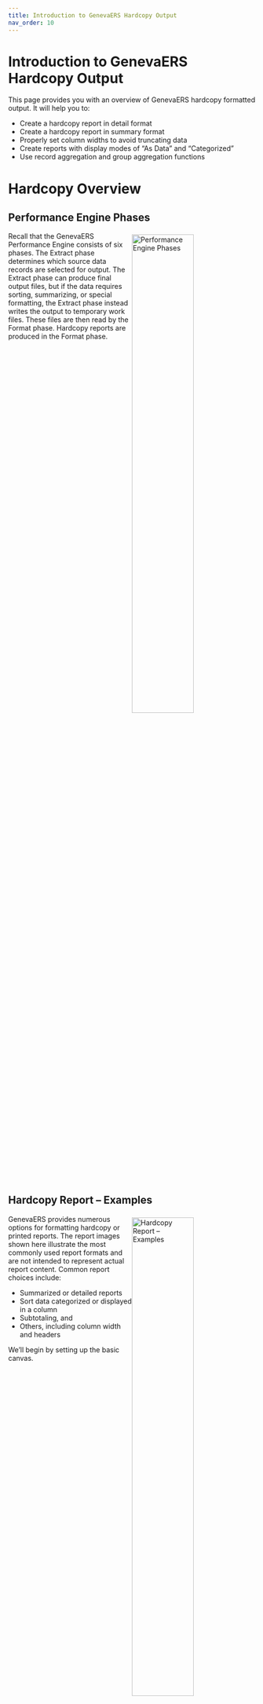 ```yaml
---
title: Introduction to GenevaERS Hardcopy Output
nav_order: 10
---
```


# Introduction to GenevaERS Hardcopy Output

This page provides you with an overview of GenevaERS hardcopy formatted output. It will help you to: 
- Create a hardcopy report in detail format 
- Create a hardcopy report in summary format 
- Properly set column widths to avoid truncating data 
- Create reports with display modes of “As Data” and “Categorized” 
- Use record aggregation and group aggregation functions

<div style="clear: right" >

# Hardcopy Overview

## Performance Engine Phases

<img style="float: right;" width="50%" vspace="5" alt="Performance Engine Phases" src=images/Module10-Hardcopy_Output/Module10_Slide3.jpeg title="Performance Engine Phases"/>

Recall that the GenevaERS Performance Engine consists of six phases. The Extract phase determines which source data records are selected for output. The Extract phase can produce final output files, but if the data requires sorting, summarizing, or special formatting, the Extract phase instead writes the output to temporary work files. These files are then read by the Format phase. Hardcopy reports are produced in the Format phase.

<div style="clear: right" >

## Hardcopy Report – Examples

<img style="float: right;" width="50%" vspace="5" alt="Hardcopy Report – Examples" src=images/Module10-Hardcopy_Output/Module10_Slide4.jpeg title="Hardcopy Report – Examples"/>

GenevaERS provides numerous options for formatting hardcopy or printed reports. The report images shown here illustrate the most commonly used report formats and are not intended to represent actual report content. Common report choices include:
- Summarized or detailed reports
- Sort data categorized or displayed in a column
- Subtotaling, and
- Others, including column width and headers

We’ll begin by setting up the basic canvas. 

<div style="clear: right" >

# View Properties

## General Tab

<img style="float: right;" width="50%" vspace="5" alt="View Properties – General Tab" src=images/Module10-Hardcopy_Output/Module10_Slide5.jpeg title="View Properties – General Tab"/>

Begin on the View Properties tab and select Hardcopy Report. Enter the number of lines to be printed per page, which is normally about 60. Then enter the report width. Note that the width depends upon the tools that will be used for display or printing; this is typically 80 to 255 characters. 

<div style="clear: right" >

## Extract Phase Tab

<img style="float: right;" width="50%" vspace="5" alt="View Properties – Extract Phase Tab" src=images/Module10-Hardcopy_Output/Module10_Slide6.jpeg title="View Properties – Extract Phase Tab"/>
Next, click the Extract Phase tab. Normally, record aggregation, or the summarizing of numeric values for a group of records, occurs in the Format phase of a GenevaERS job stream, but a certain amount of aggregation can be accomplished in the Extract phase. 

This feature can be selected in the Extract-Phase Record Aggregation section of the screen. However, if you want to produce a detailed listing of all extracted records, select Do not aggregate records. If you do not select this option for a detailed report, the report might contain an inconsistent mix of aggregated and detail records.

Because hardcopy reports require the use of the Format phase, you must assign the extract output to an Extract Work file. This example uses file number 1. Format phase job number 1 will read file number 1. 

<div style="clear: right" >

## Format Phase Tab

<img style="float: right;" width="50%" vspace="5" alt="Format Phase Tab" src=images/Module10-Hardcopy_Output/Module10_Slide7.jpeg title="Format Phase Tab"/>

Next, perform the following steps:
- Click the Format Phase tab. 
- To create a detailed report of all records extracted, select Do not aggregate records. 
- Select Write all eligible records. 
- Enter the error fill and truncation fill values. The error fill value is displayed in numeric columns if the data source is nonnumeric. The truncation fill value is displayed if a numeric value does not fit in the space provided by the column width. 

<div style="clear: right" >

## Header/Footer Tab

<img style="float: right;" width="50%" vspace="5" alt="Header/Footer Tab" src=images/Module10-Hardcopy_Output/Module10_Slide8.jpeg title="Header/Footer Tab"/>

Click the Header/Footer tab to enter the report headings. Report headings can be entered as a combination of text constants and variable values. The variable values are represented as functions and are shown in the center frame of the screen. 

These functions are predefined keywords that can be used to define the headings. The most common keywords (Date, Time, Page Number, and View ID) are available as buttons, and many others are available in the drop-down list in the Functions area. 

<div style="clear: right" >

# View Editor

<img style="float: right;" width="50%" vspace="5" alt="View Editor" src=images/Module10-Hardcopy_Output/Module10_Slide9.jpeg title="View Editor"/>

Now the view properties are defined and it is time to build the view columns. 

Hardcopy views must have one or more alphanumeric columns containing items such as names, dates, or codes. At least one of these columns must be a sort field, sometimes referred to as a sort key. In addition, one or more numeric columns can be subtotaled. 

In this example, the view consists of three columns: the two sort key fields (Store_ID and Customer_ID) and Order_Total_Amount. 

The column headings that are printed on the report can be specified on this screen. A column heading value defaults to the heading value in the logical record. If there is no heading value in the logical record, the field name is used. You can overtype this value as needed. 

<div style="clear: right" >

## Sort Keys

<img style="float: right;" width="50%" vspace="5" alt="Sort Key #1" src=images/Module10-Hardcopy_Output/Module10_Slide10.jpeg title="Sort Key #1"/>

The simplest report contains a sort field displayed as simple data and includes no subtotals. To produce a report that is formatted to display information as data and to have no sort key footer, you open the Sort Key Properties tab and select As Data for the display mode and Suppress Print for the sort key footer option. If all sort keys have these same parameters, the report will look much like a spreadsheet with columns and rows of data.

<div style="clear: right" >

<img style="float: right;" width="50%" vspace="5" alt="Sort Key #2" src=images/Module10-Hardcopy_Output/Module10_Slide11.jpeg title="Sort Key #2"/>
The second column has the same sort key attributes. 

Note the other key attributes. For example, the spaces before column attribute places blank spaces between columns. This can be adjusted to accommodate more columns or improve the appearance of the report layout.

You must be careful when assigning the column length or width. The column width must be large enough to fit the numbers that will be placed within it. This will help prevent truncation.
The next page shows the output from this view.

<div style="clear: right" >

## Hardcopy Header

<img style="float: right;" width="50%" vspace="5" alt="Hardcopy Header" src=images/Module10-Hardcopy_Output/Module10_Slide12.jpeg title="Hardcopy Header"/>

This output header displays the three pieces defined on the View Properties Header/Footer tab: the view ID, the label “Hardcopy Report Example,” and the processing date. The output also displays three columns. Although the column widths were large enough to store the data in the input file, they are not wide enough to display the data properly in the report columns. 

Also, the column headings defaulted to the field names but were truncated because they are longer than the defined column widths. Finally, additional spaces are needed for masking characters, so the overflow characters from the View Properties panel were inserted in place of the numeric values. 

<div style="clear: right" >

## Spacing and Column Sizes

<img style="float: right;" width="50%" vspace="5" alt="Spacing and Column Sizes" src=images/Module10-Hardcopy_Output/Module10_Slide13.jpeg title="Spacing and Column Sizes"/>

To format the report output so that it is easier to read and understand, we can adjust the column length from 6 to 12 for column 3 and use more than one row to accommodate more descriptive column headers. For example, instead of a column heading of “STORE_ID,” we now have a row for “STORE” and a row for “ID.” Both values fit within the column length of 5.

Note also that we have increased the spaces before columns from 2 to 5, simply to improve the look of the report.

<div style="clear: right" >

## Detailed Report

<img style="float: right;" width="50%" vspace="5" alt="Detailed Report" src=images/Module10-Hardcopy_Output/Module10_Slide14.jpeg title="Detailed Report"/>

Note that the column headings are now understandable. Also, the order total amounts are now visible and are properly formatted. 

Because this is a detail report, the rows of data on this report show one extracted record from the Extract phase. There are no subtotals.

<div style="clear: right" >

## Categorize

<img style="float: right;" width="50%" vspace="5" alt="Sort Key 1 – Categorize" src=images/Module10-Hardcopy_Output/Module10_Slide15.jpeg title="Sort Key 1 – Categorize"/>

As an alternative to displaying sort key values “as data” (that is, in columnar format), you can display sort key values on the left side of the page, with indentation, and group records with the same sort key values together. This is known as the “categorized” format. 

The Sort Key Properties list for the second column specifies data that is categorized with a CUSTOMER sort key label.

Our report will still not include any subtotals because both sort keys still suppress the Sort Key Footer, or Subtotal, option.

<div style="clear: right" >

<img style="float: right;" width="50%" vspace="5" alt="Hardcopy Report – Categorized" src=images/Module10-Hardcopy_Output/Module10_Slide16.jpeg title="Hardcopy Report – Categorized"/>

The modified view now produces the report shown here. In this report, sort keys are shown on the left side of the report and are only shown only when their value changes. Because this report shows all detailed records, the headings are printed once, followed by values.

Because subtotals are still suppressed, a summarized amount accumulating the orders for Customers 1, 2, and 3 for Store 1 is not shown yet.

<div style="clear: right" >

## Subtotaling

<img style="float: right;" width="50%" vspace="5" alt="Subtotaling" src=images/Module10-Hardcopy_Output/Module10_Slide17.jpeg title="Subtotaling"/>

If we select Print instead of Suppress for the sort key footer option on both sort keys, the report will also contain subtotals at each sort break. The subtotals will be prefaced with the value in the Sort Key Footer Label field; in this example, the sort key footer label is “Subtotal.”

The value to be placed in this subtotal field is determined by the group aggregation function, which in this example is Sum. The subtotal will contain a simple sum of the more detailed values.

<div style="clear: right" >

<img style="float: right;" width="50%" vspace="5" alt="Subtotal Example" src=images/Module10-Hardcopy_Output/Module10_Slide18.jpeg title="Subtotal Example"/>

The output now shows subtotaled rows after each sort key break. In this example, the subtotal for Customer 1 at Store 1 is 10,249.01, which is the accumulated value of the three individual orders of 58.25, 10,065.43, and 125.33.

The subtotals for Store 1 also include the order totals for Customers 2 and 3, plus a store total at the bottom of this section of the report. 

<div style="clear: right" >

## Aggregate Records

<img style="float: right;" width="50%" vspace="5" alt="Aggregate Records" src=images/Module10-Hardcopy_Output/Module10_Slide19.jpeg title="Aggregate Records"/>

On the View Properties Format Phase tab, if you modify the aggregation parameter to aggregate similar records, your report will show only one row for each subtotaled value.

<div style="clear: right" >

## Subtotaling

<img style="float: right;" width="50%" vspace="5" alt="Subtotaling" src=images/Module10-Hardcopy_Output/Module10_Slide20.jpeg title="Subtotaling"/>

No changes to the sort keys are required. However, note that the footer options become unavailable on the lowest sort key. By definition, aggregated views do not print the individual records that are extracted in the Extract phase. 

In aggregated views, the lowest level of detail is the record aggregated to the lowest sort key. In this instance, subtotaling would be meaningless because there would be only one record with those values in the entire report.

<div style="clear: right" >

## Specify Column Aggregation Function

<img style="float: right;" width="50%" vspace="5" alt="Specify Column Aggregation Function" src=images/Module10-Hardcopy_Output/Module10_Slide21.jpeg title="Specify Column Aggregation Function"/>

The column aggregation functions specify what should occur within the column at aggregation time. 

The record aggregation function specifies what should happen on the lowest print level (the record aggregated across all sort keys). In this example, that is the record aggregated to Store and Customer. 

The group aggregation function specifies the action at all higher-level sort breaks. In this example, it applies to sort breaks on the store ID.

In this example, at the lowest level (the record level) and on subsequent subtotals (at the group level), the order total amounts will be summed.

<div style="clear: right" >

## Summary Report Example

<img style="float: right;" width="50%" vspace="5" alt="Summary Report Example" src=images/Module10-Hardcopy_Output/Module10_Slide22.jpeg title="Summary Report Example"/>

Our new report will aggregate all records to the Store and Customer level as the lowest level of detail. These records are very similar to the subtotals printed on the detail report at the end of each customer section (the record aggregation function) and then at the sort break for stores (the group aggregation function). 

<div style="clear: right" >

## As Data Option

<img style="float: right;" width="50%" vspace="5" alt="As Data Option" src=images/Module10-Hardcopy_Output/Module10_Slide23.jpeg title="As Data Option"/>

It is possible to mix sort keys as categorized and as data, depending upon the report needs. In this example, we have changed the lowest sort key, Customer, from “Categorize” to “As Data.”

<div style="clear: right" >

## Categorized and As Data

<img style="float: right;" width="50%" vspace="5" alt="Categorized and As Data" src=images/Module10-Hardcopy_Output/Module10_Slide24.jpeg title="Categorized and As Data"/>

The report now shows the store on the left side of the screen, but the second sort key, Customer, is shown as columnar data. Note that the aggregated values are the same as on the previous report.

<div style="clear: right" >

<img style="float: right;" width="50%" vspace="5" alt="Both Sort Keys as Data (1 of 2)" src=images/Module10-Hardcopy_Output/Module10_Slide25.jpeg title="Both Sort Keys as Data (1 of 2)"/>

If we change the first sort key to display as data but leave the sort key footer option as “Print,” we will see subtotals for the store, but the data will be displayed in columnar format.

<div style="clear: right" >

<img style="float: right;" width="50%" vspace="5" alt="Both Sort Keys as Data (2 of 2)" src=images/Module10-Hardcopy_Output/Module10_Slide26.jpeg title="Both Sort Keys as Data (2 of 2)"/>

After the changes to the view, the sort keys are both shown as data. Subtotals are also shown on the report, unlike the first example report in this module, where no subtotals were shown. Note that the store ID is repeated on the subtotal line but the customer ID is not, indicating that this is a subtotal. 

<div style="clear: right" >

## Sort Keys Page Break Option

<img style="float: right;" width="50%" vspace="5" alt="Sort Keys Page Break Option" src=images/Module10-Hardcopy_Output/Module10_Slide27.jpeg title="Sort Keys Page Break Option"/>

We can also change the sort keys so that new page headings are printed on a page break. 

<div style="clear: right" >

<img style="float: right;" width="50%" vspace="5" alt="Page Break Example" src=images/Module10-Hardcopy_Output/Module10_Slide28.jpeg title="Page Break Example"/>

The change to the view creates a report in which each page contains the value for one and only one store. The first character on the report heading line (which is not shown on this graphic) contains a character that causes the printer to advance to the next page.

<div style="clear: right" >

<img style="float: right;" width="50%" vspace="5" alt="Page Break Field Value" src=images/Module10-Hardcopy_Output/Module10_Slide29.jpeg title="Page Break Field Value"/>

You can use the list in the middle of the View Properties Header/Footer tab to promote a sort field into the header or footer. Once this is done, the sort field becomes a page break field, and any change in value begins a new page that contains the sort value in the header.

<div style="clear: right" >

<img style="float: right;" width="50%" vspace="5" alt="Page Break Header Example" src=images/Module10-Hardcopy_Output/Module10_Slide30.jpeg title="Page Break Header Example"/>

The results show that, in addition to each page of the report containing the value for one and only one store, the value is now shown in the heading of the report. Note that the store ID is no longer listed at the top of each store break. 

<div style="clear: right" >

## Max and Min Aggregation Functions

<img style="float: right;" width="50%" vspace="5" alt="Max and Min Aggregation Functions" src=images/Module10-Hardcopy_Output/Module10_Slide31.jpeg title="Max and Min Aggregation Functions"/>

When you are creating subtotals, the Format phase provides more options than simply summing column values. You can specify that, when a sort key value changes or “breaks,” one of two things happens:

The column calculation specified in logic text for the column is repeated, or

The more detailed records at the next lowest sort break level are examined and one of the following values is printed: 

1. The value from the first record in the group 
2. The value from the last record in the group
3. The maximum value in the group, or
4. The minimum value in the group

In this example, one column will print the maximum value for the sort break and the other will print the minimum. When these functions are specified for record aggregation functions, they are repeated as the group-level aggregation function.

<div style="clear: right" >

<img style="float: right;" width="50%" vspace="5" alt="Max and Min Aggregation Functions" src=images/Module10-Hardcopy_Output/Module10_Slide32.jpeg title="Max and Min Aggregation Functions"/>

The output from this view shows that, for Customer 1, the highest order was $10,065.43 and the lowest order was $58.25. For Store 1, Customer 1’s order of $10,065.43 was the highest order amount, but Customer 2’s order of $33.12 was the lowest order amount. 

<div style="clear: right" >

<img style="float: right;" width="50%" vspace="5" alt="Group Max and Min Aggregation Functions" src=images/Module10-Hardcopy_Output/Module10_Slide33.jpeg title="Group Max and Min Aggregation Functions"/>

Group-level functions may be different from record aggregation only when record aggregation is specified as Sum. When they are different, the detailed values for the lowest sort break will be aggregated. The group-level functions will be performed on each subtotal. 

In this example, we will see the accumulated orders for each customer, and the subtotals will be either the maximum accumulated customer orders or the minimum.

<div style="clear: right" >

<img style="float: right;" width="50%" vspace="5" alt="Group Max and Min Report Examples" src=images/Module10-Hardcopy_Output/Module10_Slide34.jpeg title="Group Max and Min Report Examples"/>

The results show the accumulation of all orders for Customer 1, rather than the highest or lowest individual order. At the store level, the group function is performed, which shows the highest or lowest accumulated orders for all customers at that store. For example, the accumulated order for Customer 1 is the highest for Store 1, and the accumulated orders for Customer 3 are the lowest.

<div style="clear: right" >

## Group First and Last Aggregation Functions

<img style="float: right;" width="50%" vspace="5" alt="Group First and Last Aggregation Functions" src=images/Module10-Hardcopy_Output/Module10_Slide35.jpeg title="Group First and Last Aggregation Functions"/>

In this example, we’ve selected First and Last as the “group by” functions. First will show the first record for a sort key break after the extract file has been sorted. Last will show the last record.

<div style="clear: right" >

<img style="float: right;" width="50%" vspace="5" alt="Group First and Last Aggregation Functions" src=images/Module10-Hardcopy_Output/Module10_Slide36.jpeg title="Group First and Last Aggregation Functions"/>

The first accumulated orders within Store 1 are for Customer 1; the last is for Customer 3. Using the “first” and “last” functions requires considering the interaction with the sort fields, particularly when using “first” or “last” record aggregation functions on summary views. 

If the sort order of the extract file is not predictable because of duplicate values in all the view sort fields, the results of the “first” or “last” functions may seem random. Sorting a view by a time stamp, even if the time stamp is hidden from the final printout, can make the results predictable.

<div style="clear: right" >

## Sort Titles

<img style="float: right;" width="50%" vspace="5" alt="Sort Titles" src=images/Module10-Hardcopy_Output/Module10_Slide37.jpeg title="Sort Titles"/>

The last feature is called Sort Titles. Sort Titles allows for descriptions to be placed next to sort keys by doing a lookup in a reference file. These are useful when sorting by codes, such as customer or store IDs. They are specified on the bottom panel when you view a sort key property. Select the sort key and then, on the Sort Key Title tab, select the title to be used to describe the sort field. To do this, first select the logical record from the View Source list and then select the field from the Title Field list. Be sure to adjust the length of the title field to be shown on the report. 
In this example, we have selected the customer email name to describe the customer ID.

<div style="clear: right" >

<img style="float: right;" width="50%" vspace="5" alt="Sort Titles Example" src=images/Module10-Hardcopy_Output/Module10_Slide38.jpeg title="Sort Titles Example"/>

The report now shows the customer email name next to the customer ID, which is used to sort the view. It is important to remember that sort titles do not affect the sort order of the view. 

Note: If no sort title is found, the value “NO TITLE FOUND” is printed instead. 

Sort titles are the only type of lookup performed in the Format phase. The data used for the lookup is prepared by the Reference phase in the same way that lookup data is used in the Extract phase.

<div style="clear: right" > 

# Links

Place following text in the topic:  
    ````
    [Topic A](TopicA)
    ````

The link displays as:   
[Topic A](TopicA)